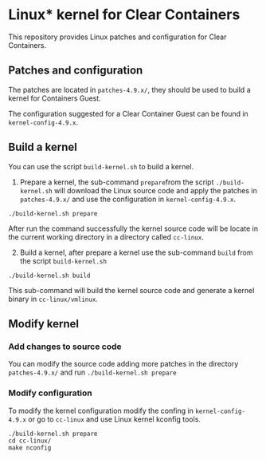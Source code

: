# Linux\* kernel for Clear Containers

This repository provides Linux patches and configuration for
Clear Containers. 

## Patches and configuration

The patches are located in `patches-4.9.x/`, they should be used to build a kernel
for Containers Guest.

The configuration suggested for a Clear Container Guest can be found in 
`kernel-config-4.9.x`.


## Build a kernel

You can use the script `build-kernel.sh` to build a kernel.

1. Prepare a kernel, the sub-command `prepare`from the script `./build-kernel.sh`
will download the Linux source code and apply the patches in `patches-4.9.x/`
and use the configuration in `kernel-config-4.9.x`.
```
./build-kernel.sh prepare
```

After run the command successfully the kernel source code will be locate in the
current working directory in a directory called `cc-linux`.

2. Build a kernel, after prepare a kernel use the sub-command `build` from the script
`build-kernel.sh`

```
./build-kernel.sh build
```

This sub-command will build the kernel source code and generate a kernel binary in
`cc-linux/vmlinux`.

## Modify kernel

### Add changes to source code

You can modify the source code adding more patches in the directory `patches-4.9.x/` and
run `./build-kernel.sh prepare`

### Modify configuration

To modify the kernel configuration modify the confing in `kernel-config-4.9.x` or go to
`cc-linux` and use Linux kernel kconfig tools.

```
./build-kernel.sh prepare
cd cc-linux/
make nconfig
```
